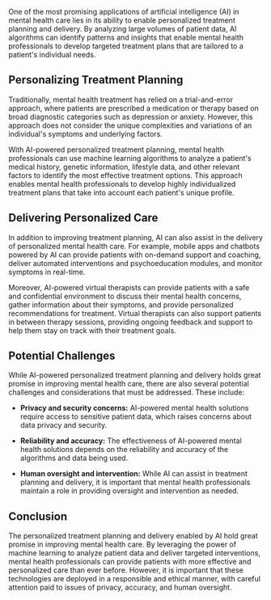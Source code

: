 
One of the most promising applications of artificial intelligence (AI) in mental health care lies in its ability to enable personalized treatment planning and delivery. By analyzing large volumes of patient data, AI algorithms can identify patterns and insights that enable mental health professionals to develop targeted treatment plans that are tailored to a patient's individual needs.

Personalizing Treatment Planning
--------------------------------

Traditionally, mental health treatment has relied on a trial-and-error approach, where patients are prescribed a medication or therapy based on broad diagnostic categories such as depression or anxiety. However, this approach does not consider the unique complexities and variations of an individual's symptoms and underlying factors.

With AI-powered personalized treatment planning, mental health professionals can use machine learning algorithms to analyze a patient's medical history, genetic information, lifestyle data, and other relevant factors to identify the most effective treatment options. This approach enables mental health professionals to develop highly individualized treatment plans that take into account each patient's unique profile.

Delivering Personalized Care
----------------------------

In addition to improving treatment planning, AI can also assist in the delivery of personalized mental health care. For example, mobile apps and chatbots powered by AI can provide patients with on-demand support and coaching, deliver automated interventions and psychoeducation modules, and monitor symptoms in real-time.

Moreover, AI-powered virtual therapists can provide patients with a safe and confidential environment to discuss their mental health concerns, gather information about their symptoms, and provide personalized recommendations for treatment. Virtual therapists can also support patients in between therapy sessions, providing ongoing feedback and support to help them stay on track with their treatment goals.

Potential Challenges
--------------------

While AI-powered personalized treatment planning and delivery holds great promise in improving mental health care, there are also several potential challenges and considerations that must be addressed. These include:

* **Privacy and security concerns:** AI-powered mental health solutions require access to sensitive patient data, which raises concerns about data privacy and security.

* **Reliability and accuracy:** The effectiveness of AI-powered mental health solutions depends on the reliability and accuracy of the algorithms and data being used.

* **Human oversight and intervention:** While AI can assist in treatment planning and delivery, it is important that mental health professionals maintain a role in providing oversight and intervention as needed.

Conclusion
----------

The personalized treatment planning and delivery enabled by AI hold great promise in improving mental health care. By leveraging the power of machine learning to analyze patient data and deliver targeted interventions, mental health professionals can provide patients with more effective and personalized care than ever before. However, it is important that these technologies are deployed in a responsible and ethical manner, with careful attention paid to issues of privacy, accuracy, and human oversight.
